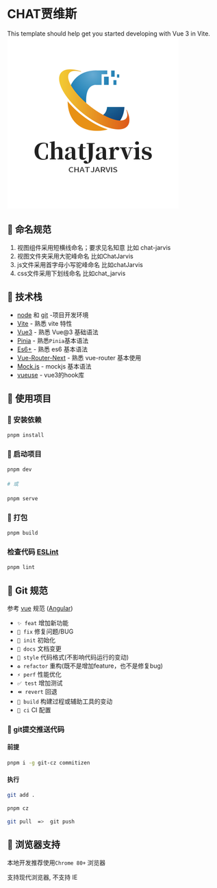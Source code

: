 # CHAT贾维斯

This template should help get you started developing with Vue 3 in Vite.
<img src='./src/assets/logo.png' align='cenrer'/>

## 🍙 命名规范

1. 视图组件采用短横线命名；要求见名知意 比如 chat-jarvis
2. 视图文件夹采用大驼峰命名  比如ChatJarvis
3. js文件采用首字母小写驼峰命名  比如chatJarvis
4. css文件采用下划线命名  比如chat_jarvis

## 🍻 技术栈

- [node](http://nodejs.org/) 和 [git](https://git-scm.com/) -项目开发环境
- [Vite](https://vitejs.dev/) - 熟悉 vite 特性
- [Vue3](https://v3.vuejs.org/) - 熟悉 Vue@3 基础语法
- [Pinia](https://pinia.vuejs.org/introduction.html#why-should-i-use-pinia) - 熟悉`Pinia`基本语法
- [Es6+](http://es6.ruanyifeng.com/) - 熟悉 es6 基本语法
- [Vue-Router-Next](https://next.router.vuejs.org/) - 熟悉 vue-router 基本使用
- [Mock.js](https://github.com/nuysoft/Mock) - mockjs 基本语法
- [vueuse](https://vueuse.org/) - vue3的hook库

## 🍭 使用项目

### 🌈 安装依赖

```sh
pnpm install
```

### 🐥 启动项目

```sh
pnpm dev

# 或

pnpm serve
```

### 🍁 打包

```sh
pnpm build
```

### 检查代码 [ESLint](https://eslint.org/)

```sh
pnpm lint
```

## 🍣 Git 规范

参考 [vue](https://github.com/vuejs/vue/blob/dev/.github/COMMIT_CONVENTION.md) 规范 ([Angular](https://github.com/conventional-changelog/conventional-changelog/tree/master/packages/conventional-changelog-angular))

- `✨ feat` 增加新功能
- `🐛 fix` 修复问题/BUG
- `🎉 init` 初始化
- `📝 docs` 文档变更
- `💄 style` 代码格式(不影响代码运行的变动)
- `♻️ refactor` 重构(既不是增加feature，也不是修复bug)
- `⚡️ perf` 性能优化
- `✅ test` 增加测试
- `⏪️ revert` 回退
- `🚀‍ build` 构建过程或辅助工具的变动
- `👷 ci` CI 配置

### 🍄 git提交推送代码

#### 前提

```sh
pnpm i -g git-cz commitizen
```

#### 执行

```sh
git add .
```

```sh
pnpm cz
```

```sh
git pull  =>  git push
```

## 🍩 浏览器支持

本地开发推荐使用`Chrome 80+` 浏览器

支持现代浏览器, 不支持 IE
